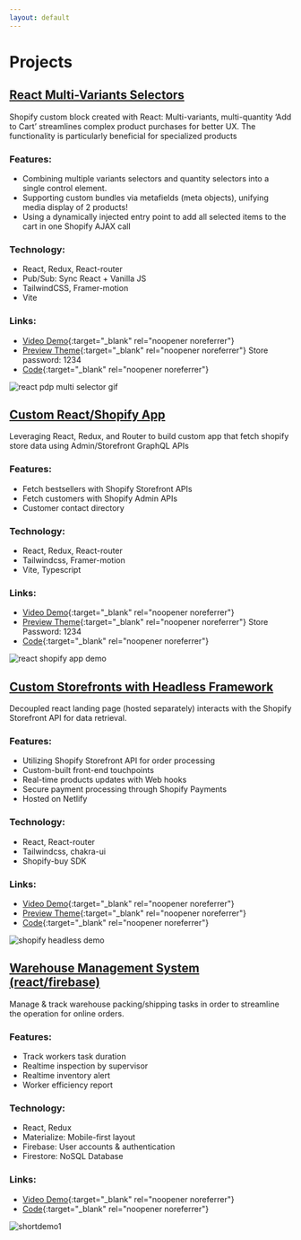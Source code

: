 ```yaml
---
layout: default
---
```


# Projects

<!-- CONTENTFUL_START -->
## [React Multi-Variants Selectors](https://github.com/victorw999/vite-shopify-react-hydrogen-theme-ToM2U-?tab=readme-ov-file#2-pdp-app-one-step-multi-variant-add-to-cart)
Shopify custom block created with React: Multi-variants, multi-quantity ‘Add to Cart’ streamlines complex product purchases for better UX. The functionality is particularly beneficial for specialized products

### Features:
- Combining multiple variants selectors and quantity selectors into a single control element.
- Supporting custom bundles via metafields (meta objects), unifying media display of 2 products!
- Using a dynamically injected entry point to add all selected items to the cart in one Shopify AJAX call

### Technology:
- React, Redux, React-router
- Pub/Sub: Sync React + Vanilla JS
- TailwindCSS, Framer-motion
- Vite

### Links:
- [Video Demo](https://youtu.be/if6xtNEA810){:target="_blank" rel="noopener noreferrer"}
- [Preview Theme](https://vzine.myshopify.com/products/wild-deodorant-case?preview_theme_id=134018531428){:target="_blank" rel="noopener noreferrer"}  Store password: 1234
- [Code](https://github.com/victorw999/vite-shopify-react-hydrogen-theme-ToM2U-?tab=readme-ov-file#2-pdp-app-one-step-multi-variant-add-to-cart){:target="_blank" rel="noopener noreferrer"}

![react pdp multi selector gif](https://images.ctfassets.net/db6gfg5vs1vk/3jk1nwe5qICgzKfjDJAvjB/a8e687c5f921e88cd20c529bd01c1862/react_pdp_multi_selector.gif)
          
## [Custom React/Shopify App](https://github.com/victorw999/vite-shopify-react-hydrogen-theme-ToM2U-?tab=readme-ov-file#1-react-app-for-shopify-store)
Leveraging React, Redux, and Router to build custom app that fetch shopify store data using Admin/Storefront GraphQL APIs

### Features:
- Fetch bestsellers with Shopify Storefront APIs
- Fetch customers with Shopify Admin APIs
- Customer contact directory

### Technology:
- React, Redux, React-router
- Tailwindcss, Framer-motion
- Vite, Typescript

### Links:
- [Video Demo](https://youtu.be/-xxTLYyh8go){:target="_blank" rel="noopener noreferrer"}
- [Preview Theme](https://vzine.myshopify.com/?preview_theme_id=134018531428){:target="_blank" rel="noopener noreferrer"}   Store Password: 1234
- [Code](https://github.com/victorw999/vite-shopify-react-hydrogen-theme-ToM2U-?tab=readme-ov-file#1-react-app-for-shopify-store){:target="_blank" rel="noopener noreferrer"}

![react shopify app demo](https://images.ctfassets.net/db6gfg5vs1vk/2eGpwsZkF6uzBIUfE5LtUz/01e134f12aa9211dfce132c4fcd25b13/react_shopify_app_demo.gif)
          
## [Custom Storefronts with Headless Framework](https://github.com/victorw999/shopiy-headless-react-x6rzqeVa)
Decoupled react landing page (hosted separately) interacts with the Shopify Storefront API for data retrieval.

### Features:
- Utilizing Shopify Storefront API for order processing
- Custom-built front-end touchpoints
- Real-time products updates with Web hooks
- Secure payment processing through Shopify Payments
- Hosted on Netlify

### Technology:
- React, React-router
- Tailwindcss, chakra-ui
- Shopify-buy SDK

### Links:
- [Video Demo](https://youtu.be/dSX9uwD-H7E){:target="_blank" rel="noopener noreferrer"}
- [Preview Theme](https://shopiy-headless-react-x6rzqeva.netlify.app/){:target="_blank" rel="noopener noreferrer"}
- [Code](https://github.com/victorw999/shopiy-headless-react-x6rzqeVa){:target="_blank" rel="noopener noreferrer"}

![shopify headless demo](https://images.ctfassets.net/db6gfg5vs1vk/7r7xLm5WB8bKpGv0pFVBu5/1e599c66bc3490c15539d2b0a67c66df/shopify_headless_demo.gif)
          
## [Warehouse Management System (react/firebase)](https://github.com/victorw999/warehouse_demo)
Manage & track warehouse packing/shipping tasks in order to streamline the operation for online orders.

### Features:
- Track workers task duration
- Realtime inspection by supervisor
- Realtime inventory alert
- Worker efficiency report

### Technology:
- React, Redux
- Materialize: Mobile-first layout
- Firebase: User accounts & authentication
- Firestore: NoSQL Database

### Links:
- [Video Demo](https://youtu.be/xh8hlcQzXGM){:target="_blank" rel="noopener noreferrer"}
- [Code](https://github.com/victorw999/warehouse_demo){:target="_blank" rel="noopener noreferrer"}

![shortdemo1](https://images.ctfassets.net/db6gfg5vs1vk/73PekG3Uo3ZjqgQH9NlKXZ/8b81c9bdf27a0218ddec62f2b817a77c/shortdemo1.gif)
          
<!-- CONTENTFUL_END -->
